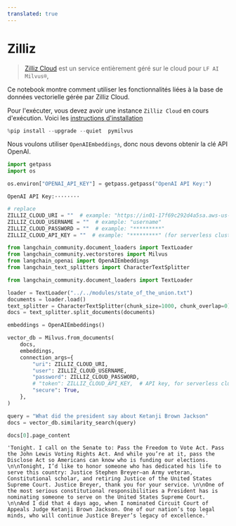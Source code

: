 ```yaml
---
translated: true
---
```


# Zilliz

>[Zilliz Cloud](https://zilliz.com/doc/quick_start) est un service entièrement géré sur le cloud pour `LF AI Milvus®`,

Ce notebook montre comment utiliser les fonctionnalités liées à la base de données vectorielle gérée par Zilliz Cloud.

Pour l'exécuter, vous devez avoir une instance `Zilliz Cloud` en cours d'exécution. Voici les [instructions d'installation](https://zilliz.com/cloud)

```python
%pip install --upgrade --quiet  pymilvus
```

Nous voulons utiliser `OpenAIEmbeddings`, donc nous devons obtenir la clé API OpenAI.

```python
import getpass
import os

os.environ["OPENAI_API_KEY"] = getpass.getpass("OpenAI API Key:")
```

```output
OpenAI API Key:········
```

```python
# replace
ZILLIZ_CLOUD_URI = ""  # example: "https://in01-17f69c292d4a5sa.aws-us-west-2.vectordb.zillizcloud.com:19536"
ZILLIZ_CLOUD_USERNAME = ""  # example: "username"
ZILLIZ_CLOUD_PASSWORD = ""  # example: "*********"
ZILLIZ_CLOUD_API_KEY = ""  # example: "*********" (for serverless clusters which can be used as replacements for user and password)
```

```python
from langchain_community.document_loaders import TextLoader
from langchain_community.vectorstores import Milvus
from langchain_openai import OpenAIEmbeddings
from langchain_text_splitters import CharacterTextSplitter
```

```python
from langchain_community.document_loaders import TextLoader

loader = TextLoader("../../modules/state_of_the_union.txt")
documents = loader.load()
text_splitter = CharacterTextSplitter(chunk_size=1000, chunk_overlap=0)
docs = text_splitter.split_documents(documents)

embeddings = OpenAIEmbeddings()
```

```python
vector_db = Milvus.from_documents(
    docs,
    embeddings,
    connection_args={
        "uri": ZILLIZ_CLOUD_URI,
        "user": ZILLIZ_CLOUD_USERNAME,
        "password": ZILLIZ_CLOUD_PASSWORD,
        # "token": ZILLIZ_CLOUD_API_KEY,  # API key, for serverless clusters which can be used as replacements for user and password
        "secure": True,
    },
)
```

```python
query = "What did the president say about Ketanji Brown Jackson"
docs = vector_db.similarity_search(query)
```

```python
docs[0].page_content
```

```output
'Tonight. I call on the Senate to: Pass the Freedom to Vote Act. Pass the John Lewis Voting Rights Act. And while you’re at it, pass the Disclose Act so Americans can know who is funding our elections. \n\nTonight, I’d like to honor someone who has dedicated his life to serve this country: Justice Stephen Breyer—an Army veteran, Constitutional scholar, and retiring Justice of the United States Supreme Court. Justice Breyer, thank you for your service. \n\nOne of the most serious constitutional responsibilities a President has is nominating someone to serve on the United States Supreme Court. \n\nAnd I did that 4 days ago, when I nominated Circuit Court of Appeals Judge Ketanji Brown Jackson. One of our nation’s top legal minds, who will continue Justice Breyer’s legacy of excellence.'
```
